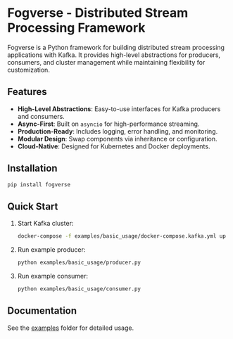 # Fogverse - Distributed Stream Processing Framework

Fogverse is a Python framework for building distributed stream processing applications with Kafka. It provides high-level abstractions for producers, consumers, and cluster management while maintaining flexibility for customization.

## Features

- **High-Level Abstractions**: Easy-to-use interfaces for Kafka producers and consumers.
- **Async-First**: Built on `asyncio` for high-performance streaming.
- **Production-Ready**: Includes logging, error handling, and monitoring.
- **Modular Design**: Swap components via inheritance or configuration.
- **Cloud-Native**: Designed for Kubernetes and Docker deployments.

## Installation

```bash
pip install fogverse
```

## Quick Start

1. Start Kafka cluster:
   ```bash
   docker-compose -f examples/basic_usage/docker-compose.kafka.yml up
   ```
2. Run example producer:
   ```bash
   python examples/basic_usage/producer.py
   ```
3. Run example consumer:
   ```bash
   python examples/basic_usage/consumer.py
   ```

## Documentation

See the [examples](/examples/basic_usage) folder for detailed usage.
